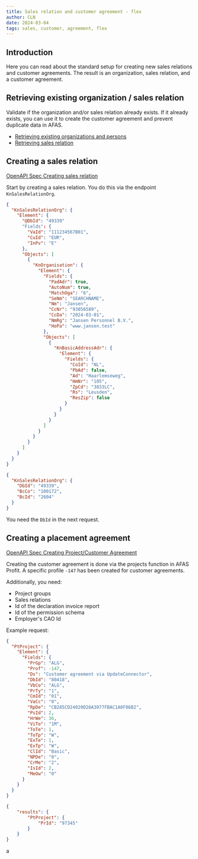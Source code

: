 ```yaml
---
title: Sales relation and customer agreement - flex
author: CLN
date: 2024-03-04
tags: sales, customer, agreement, flex
---
```


## Introduction 

Here you can read about the standard setup for creating new sales relations and customer agreements. The result is an organization, sales relation, and a customer agreement.

## Retrieving existing organization / sales relation

Validate if the organization and/or sales relation already exists. If it already exists, you can use it to create the customer agreement and prevent duplicate data in AFAS.

- [Retrieving existing organizations and persons](../../api-specs/en/Organisaties%20en%20personen#get-/connectors/Profit_OrgPer)
- [Retrieving sales relation](../../api-specs/en/Mutaties#get-/connectors/Profit_Debtor)

## Creating a sales relation

[OpenAPI Spec Creating sales relation](../../api-specs/en/Organisaties%20en%20personen#post-/connectors/KnSalesRelationOrg)

Start by creating a sales relation. You do this via the endpoint `KnSalesRelationOrg`.

```json POST KnSalesRelationOrg body
{
  "KnSalesRelationOrg": {
    "Element": {
      "@DbId": "49339"
      "Fields": {
        "VaId": "111234567B01",
        "CuId": "EUR",
        "InPv": "E"
      },
      "Objects": [
        {
          "KnOrganisation": {
            "Element": {
              "Fields": {
                "PadAdr": true,
                "AutoNum": true,
                "MatchOga": "6",
                "SeNm": "SEARCHNAME",
                "Nm": "Jansen",
                "CcNr": "93056589",
                "CcDa": "2024-03-01",
                "NmRg": "Jansen Personnel B.V.",
                "HoPa": "www.jansen.test"
              },
              "Objects": [
                {
                  "KnBasicAddressAdr": {
                    "Element": {
                      "Fields": {
                        "CoId": "NL",
                        "PbAd": false,
                        "Ad": "Haarlemseweg",
                        "HmNr": "105",
                        "ZpCd": "3833LC",
                        "Rs": "Leusden",
                        "ResZip": false
                      }
                    }
                  }
                }
              ]
            }
          }
        }
      ]
    }
  }
}
```

```json HTTP 201 Response body
{
  "KnSalesRelationOrg": {
    "DbId": "49339",
    "BcCo": "100172",
    "BcId": "2604"
  }
}
```

You need the `DbId` in the next request.

## Creating a placement agreement

[OpenAPI Spec Creating Project/Customer Agreement](../../api-specs/en/Projecten%20en%20nacalculatie#post-/connectors/PtProject)

Creating the customer agreement is done via the projects function in AFAS Profit. A specific profile `-147` has been created for customer agreements.

Additionally, you need:

- Project groups
- Sales relations 
- Id of the declaration invoice report
- Id of the permission schema
- Employer's CAO Id

Example request:

```json POST PtProject body
{
  "PtProject": {
    "Element": {
      "Fields": {
        "PrGp": "ALG",
        "Prof": -147,
        "Ds": "Customer agreement via UpdateConnector",
        "DbId": "80418",
        "VbCo": "ALG",
        "PrTy": "1",
        "CmId": "01",
        "VaCc": "0",
        "RpDe": "CB285CD24020D26A3077FBAC1A0F86B2",
        "PsId": 2,
        "HrWe": 36,
        "ViTo": "1M", 
        "ToTe": 1,
        "ToTp": "W",
        "ExTe": 1,
        "ExTp": "W",
        "ClId": "Basic",
        "NPDe": "0",
        "CrMe": "2",
        "IsId": 2,
        "MeOw": "0"
      }
    }
  }
}
```

```json HTTP 201 Response body
{
    "results": {
        "PtProject": {
            "PrId": "97345"
        }
    }
}
```
a
